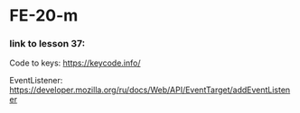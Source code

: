 # FE-20-m

### link to lesson 37:
Code to keys: https://keycode.info/

EventListener: https://developer.mozilla.org/ru/docs/Web/API/EventTarget/addEventListener
